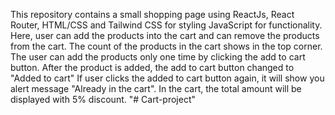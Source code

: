 This repository contains a small shopping page using ReactJs, React Router, HTML/CSS and Tailwind CSS for styling JavaScript for functionality.
Here, user can add the products into the cart and can remove the products from the cart.
The count of the products in the cart shows in the top corner.
The user can add the products only one time by clicking the add to cart button.
After the product is added, the add to cart button changed to "Added to cart"
 If user clicks the added to cart button again, it will show you alert message "Already in the cart".
In the cart, the total amount will be displayed with 5% discount.
"# Cart-project" 
